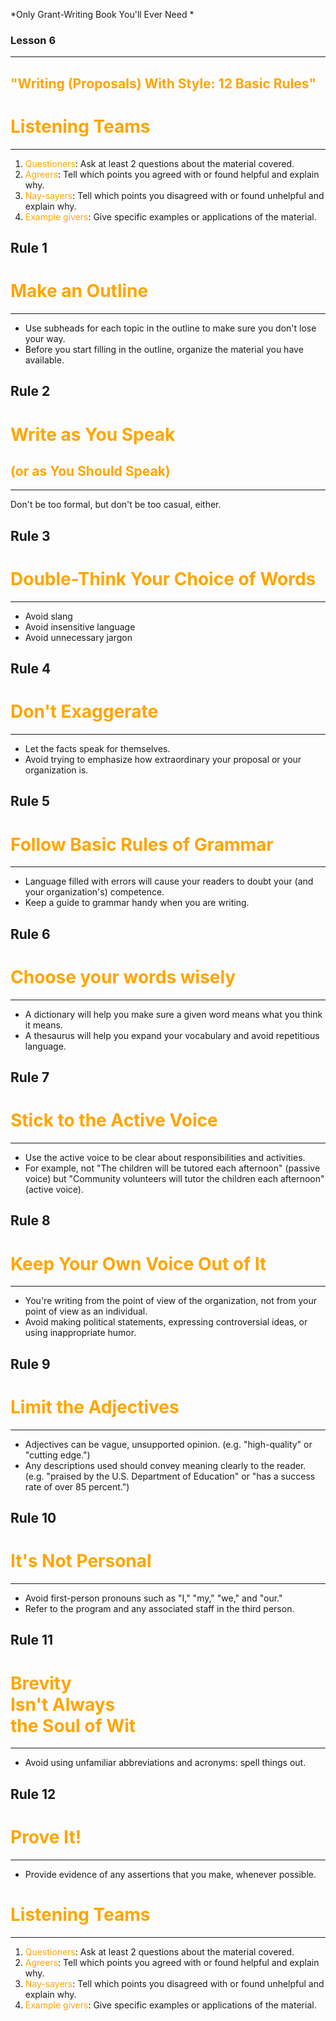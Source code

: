 *Only Grant-Writing Book You'll Ever Need *

### Lesson 6

---

## <span style="color: orange;">"Writing (Proposals) With Style: 12 Basic Rules"</span>



# <span style="color: orange;">Listening Teams</span>
<hr />

1. <span style="color: orange;">Questioners</span>: Ask at least 2 questions about the material covered.
2. <span style="color: orange;">Agreers</span>: Tell which points you agreed with or found helpful and explain why.
3. <span style="color: orange;">Nay-sayers</span>: Tell which points you disagreed with or found unhelpful and explain why.
4. <span style="color: orange;">Example givers</span>: Give specific examples or applications of the material.



## Rule 1
# <span style="color: orange;">Make an Outline</span>
<hr />

* Use subheads for each topic in the outline to make sure you don't lose your way.
* Before you start filling in the outline, organize the material you have available.



## Rule 2
# <span style="color: orange;">Write as You Speak</span>
## <span style="color: orange;">(or as You Should Speak)</span>
<hr />

Don't be too formal, but don't be too casual, either.



## Rule 3
# <span style="color: orange;">Double-Think Your Choice of Words</span>
<hr />

* Avoid slang
* Avoid insensitive language
* Avoid unnecessary jargon



## Rule 4
# <span style="color: orange;">Don't Exaggerate</span>
<hr />

* Let the facts speak for themselves.
* Avoid trying to emphasize how extraordinary your proposal or your organization is.



## Rule 5
# <span style="color: orange;">Follow Basic Rules of Grammar</span>
<hr />

* Language filled with errors will cause your readers to doubt your (and your organization's) competence.
* Keep a guide to grammar handy when you are writing.



## Rule 6
# <span style="color: orange;">Choose your words wisely</span>
<hr />

* A dictionary will help you make sure a given word means what you think it means.
* A thesaurus will help you expand your vocabulary and avoid repetitious language.



## Rule 7
# <span style="color: orange;">Stick to the Active Voice</span>
<hr />

* Use the active voice to be clear about responsibilities and activities.
* For example, not "The children will be tutored each afternoon" (passive voice) but "Community volunteers will tutor the children each afternoon" (active voice).



## Rule 8
# <span style="color: orange;">Keep Your Own Voice Out of It</span>
<hr />

* You're writing from the point of view of the organization, not from your point of view as an individual.
* Avoid making political statements, expressing controversial ideas, or using inappropriate humor.



## Rule 9
# <span style="color: orange;">Limit the Adjectives</span>
<hr />

* Adjectives can be vague, unsupported opinion. (e.g. "high-quality" or "cutting edge.")
* Any descriptions used should convey meaning clearly to the reader. (e.g. "praised by the U.S. Department of Education" or "has a success rate of over 85 percent.")



## Rule 10
# <span style="color: orange;">It's Not Personal</span>
<hr />

* Avoid first-person pronouns such as "I," "my," "we," and "our."
* Refer to the program and any associated staff in the third person.



## Rule 11
# <span style="color: orange;">Brevity <br />Isn't Always <br />the Soul of Wit</span>
<hr />

* Avoid using unfamiliar abbreviations and acronyms: spell things out.



## Rule 12
# <span style="color: orange;">Prove It!</span>
<hr />

* Provide evidence of any assertions that you make, whenever possible.



# <span style="color: orange;">Listening Teams</span>
<hr />

1. <span style="color: orange;">Questioners</span>: Ask at least 2 questions about the material covered.
2. <span style="color: orange;">Agreers</span>: Tell which points you agreed with or found helpful and explain why.
3. <span style="color: orange;">Nay-sayers</span>: Tell which points you disagreed with or found unhelpful and explain why.
4. <span style="color: orange;">Example givers</span>: Give specific examples or applications of the material.